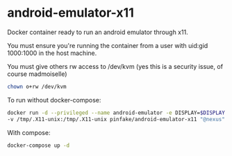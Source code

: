 # android-emulator-x11
Docker container ready to run an android emulator through x11.

You must ensure you're running the container from a user with uid:gid 1000:1000 in the host machine.

You must give others rw access to /dev/kvm (yes this is a security issue, of course madmoiselle)
```sh
chown o+rw /dev/kvm
```

To run without docker-compose:
```sh
docker run -d --privileged --name android-emulator -e DISPLAY=$DISPLAY \
-v /tmp/.X11-unix:/tmp/.X11-unix pinfake/android-emulator-x11 "@nexus"
```
With compose:

```sh
docker-compose up -d
```
